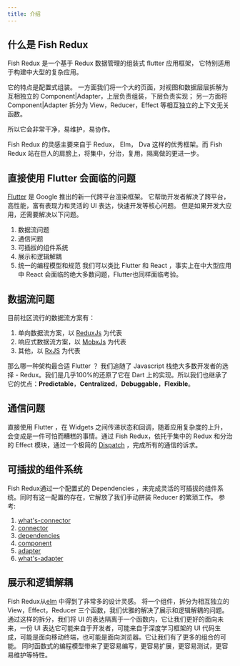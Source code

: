 ```yaml
---
title: 介绍
---
```


## 什么是 Fish Redux

Fish Redux 是一个基于 Redux 数据管理的组装式 flutter 应用框架， 它特别适用于构建中大型的复杂应用。

它的特点是配置式组装。 一方面我们将一个大的页面，对视图和数据层层拆解为互相独立的 Component|Adapter，上层负责组装，下层负责实现； 另一方面将 Component|Adapter 拆分为 View，Reducer，Effect 等相互独立的上下文无关函数。

所以它会非常干净，易维护，易协作。

Fish Redux 的灵感主要来自于 Redux， Elm， Dva 这样的优秀框架。而 Fish Redux 站在巨人的肩膀上，将集中，分治，复用，隔离做的更进一步。

## 直接使用 Flutter 会面临的问题

[Flutter](https://github.com/flutter/flutter) 是 Google 推出的新一代跨平台渲染框架。
它帮助开发者解决了跨平台，高性能，富有表现力和灵活的 UI 表达，快速开发等核心问题。
但是如果开发大应用，还需要解决以下问题。
1. 数据流问题
2. 通信问题
3. 可插拔的组件系统
4. 展示和逻辑解耦
5. 统一的编程模型和规范
我们可以类比 Flutter 和 React ，事实上在中大型应用中 React 会面临的绝大多数问题，Flutter也同样面临考验。

## 数据流问题

目前社区流行的数据流方案有：
1. 单向数据流方案，以 [ReduxJs](https://github.com/reduxjs/redux) 为代表
2. 响应式数据流方案，以 [MobxJs](https://github.com/mobxjs/mobx) 为代表
3. 其他，以 [RxJS](https://github.com/ReactiveX/RxJS) 为代表

那么哪一种架构最合适 Flutter ？
我们追随了 Javascript 栈绝大多数开发者的选择 - Redux。我们是几乎100%的还原了它在 Dart 上的实现。所以我们也继承了它的优点：**Predictable**，**Centralized**，**Debuggable**，**Flexible**。

## 通信问题

直接使用 Flutter ，在 Widgets 之间传递状态和回调，随着应用复杂度的上升，会变成是一件可怕而糟糕的事情。通过 Fish Redux，依托于集中的 Redux 和分治的 Effect 模块，通过一个极简的 [Dispatch](mechanism.md) ，完成所有的通信的诉求。

## 可插拔的组件系统

Fish Redux通过一个配置式的 Dependencies ，来完成灵活的可插拔的组件系统。同时有这一配置的存在，它解放了我们手动拼装 Reducer 的繁琐工作。
参考:
1. [what's-connector](what's-connector.md)
2. [connector](connector.md)
3. [dependencies](dependencies.md)
4. [component](component.md)
5. [adapter](adapter.md)
6. [what's-adapter](what's-adapter.md)

## 展示和逻辑解耦

Fish Redux从[elm](https://guide.elm-lang.org/) 中得到了非常多的设计灵感。
将一个组件，拆分为相互独立的 View，Effect，Reducer 三个函数，我们优雅的解决了展示和逻辑解耦的问题。
通过这样的拆分，我们将 UI 的表达隔离于一个函数内，它让我们更好的面向未来，一份 UI 表达它可能来自于开发者，可能来自于深度学习框架的 UI 代码生成，可能是面向移动终端，也可能是面向浏览器。它让我们有了更多的组合的可能。
同时函数式的编程模型带来了更容易编写，更容易扩展，更容易测试，更容易维护等特性。